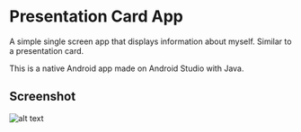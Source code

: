 # Presentation Card App
 
A simple single screen app that displays information about myself. Similar to a presentation card.

This is a native Android app made on Android Studio with Java.
 
## Screenshot 
![alt text](https://gnstudenko.github.io/images/apps/presentation-card-app.png "Presentation Card App Screenshot") 
